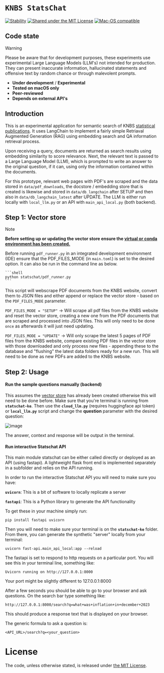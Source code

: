 # `KNBS StatsChat`

[![Stability](https://img.shields.io/badge/stability-experimental-orange.svg)](https://github.com/mkenney/software-guides/blob/master/STABILITY-BADGES.md#experimental)
[![Shared under the MIT License](https://img.shields.io/badge/license-MIT-green)](https://github.com/datasciencecampus/Statschat/blob/main/LICENSE)
[![Mac-OS compatible](https://shields.io/badge/MacOS--9cf?logo=Apple&style=social)]()

## Code state

> [!WARNING]
> Please be aware that for development purposes, these experiments use
> experimental Large Language Models (LLM's) not intended for production. They
> can present inaccurate information, hallucinated statements and offensive
> text by random chance or through malevolent prompts.

- **Under development** / **Experimental**
- **Tested on macOS only**
- **Peer-reviewed**
- **Depends on external API's**

## Introduction

This is an experimental application for semantic search of KNBS [statistical publications](https://www.knbs.or.ke/all-reports/).
It uses LangChain to implement a fairly simple Retriaval Augmented Generation (RAG) using embedding search
and QA information retrieval process.

Upon receiving a query, documents are returned as search results
using embedding similarity to score relevance.
Next, the relevant text is passed to a Large Language Model (LLM),
which is prompted to write an answer to the original question, if it can,
using only the information contained within the documents.

For this prototype, relevant web pages with PDF's are scraped and the data stored in `data/pdf_downloads`,
the docstore / embedding store that is created is likewise and stored in `data/db_langchain` after SETUP and then
also in `data/db_langchain_latest` after UPDATE. The LLM is either run locally with `local_llm.py` or an 
API with `main_api_local.py` (both backend).

## Step 1: Vector store
> [!NOTE]
> **Before setting up or updating the vector store ensure the [virtual or conda environment has been created.](https://github.com/KNBS-StatsChat/statschat-ke/blob/readme_docs_update/docs/api/setup_guide.md)**

Before running `pdf_runner.py` in an integrated development environment (IDE) ensure that the PDF_FILES_MODE (in `main.toml`) 
is set to the desired option. It can also be run in the command line as below.

    ```shell
    python statschat/pdf_runner.py
    ```

This script will webscrape PDF documents from the KNBS website, convert them to JSON files and either append or replace the vector store - based on the `PDF_FILES_MODE` parameter.

`PDF_FILES_MODE = "SETUP"` -> Will scrape all pdf files from the KNBS website and reset the vector store, creating a new one from the PDF documents that are scraped and processed into JSON files. This will only need to be done `once` as afterwards it will just need updating. 

`PDF_FILES_MODE = "UPDATE"` -> Will only scrape the latest 5 pages of PDF files from the KNBS website, compare existing PDF files in the vector store with those downloaded and only process new files - appending these to the database and "flushing" the latest data folders ready for a new run. This will need to be done as new PDFs are added to the KNBS website.

## Step 2: Usage

#### Run the sample questions manually (backend)

This assumes the [vector store](https://github.com/KNBS-StatsChat/statschat-ke/blob/readme_docs_update/docs/api/setup_guide.md) has already been created otherwise this will need to be done before.
Make sure that you're terminal is running from **`statschat-ke`**. Then use the **`cloud_llm.py`** 
(requires huggingface api token) or **`local_llm.py`** script and change the **question** parameter 
with the desired question:

![image](https://github.com/user-attachments/assets/83e2e4e8-1ecf-43e1-bcdc-e8f39e5d5e12)

The answer, context and response will be output in the terminal.

#### Run interactive Statschat API
This main module statschat can be either called directly or deployed as an API (using fastapi).
A lightweight flask front end is implemented separately in a subfolder and relies on the API running.


In order to run the interactive Statschat API you will need to make sure you have:

**`uvicorn`**: This is a bit of software to locally replicate a server

**`fastapi`**: This is a Python library to generate the API functionality

To get these in your machine simply run: 

```
pip install fastapi uvicorn
```

Then you will need to make sure your terminal is on the **`statschat-ke`** folder.
From there, you can generate the synthetic "server" locally from your terminal:

```shell
uvicorn fast-api.main_api_local:app --reload
```

The fastapi is set to respond to http requests on a particular port.
You will see this in your terminal line, something like:

 ```shell
 Uvicorn running on http://127.0.0.1:8000
 ```

Your port might be slightly different to 127.0.0.1:8000

After a few seconds you should be able to go to your browser and ask questions.
On the search bar type something like:

```
http://127.0.0.1:8000/search?q=what+was+inflation+in+december+2023
```

This should produce a response text that is displayed on your browser.

The generic formula to ask a question is:

```
<API_URL>/search?q=<your_question>
```

# License

<!-- Unless stated otherwise, the codebase is released under [the MIT Licence][mit]. -->

The code, unless otherwise stated, is released under [the MIT License][mit].

[mit]: LICENSE
